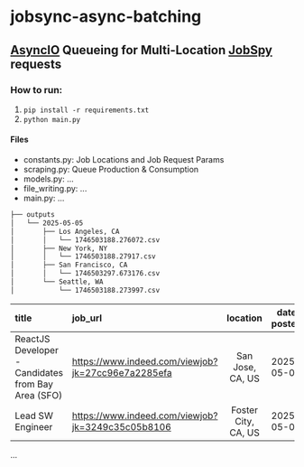 # jobsync-async-batching

## [AsyncIO](https://docs.python.org/3/library/asyncio.html) Queueing for Multi-Location [JobSpy](https://github.com/speedyapply/JobSpy) requests

### How to run:
1) `pip install -r requirements.txt`
2) `python main.py`

#### Files
* constants.py: Job Locations and Job Request Params
* scraping.py: Queue Production & Consumption
* models.py: ...
* file_writing.py: ...
* main.py: ...

```bash
├── outputs
│   └── 2025-05-05
│       ├── Los Angeles, CA
│       │   └── 1746503188.276072.csv
│       ├── New York, NY
│       │   └── 1746503188.27917.csv
│       ├── San Francisco, CA
│       │   └── 1746503297.673176.csv
│       └── Seattle, WA
│           └── 1746503188.273997.csv

```

| title | job_url   | location    | date posted    | num_employees | job_url_direct |
|:------|:---------|:-----------:|-----------------|:-------------:|---------------:|
| ReactJS Developer - Candidates from Bay Area (SFO)  |https://www.indeed.com/viewjob?jk=27cc96e7a2285efa| San Jose, CA, US      |  2025-05-03               |    11-50           | http://www.indeed.com/job/reactjs-developer-candidates-bay-area-sfo-27cc96e7a2285efa    |
| Lead SW Engineer    |  https://www.indeed.com/viewjob?jk=3249c35c05b8106  |   Foster City, CA, US       |   2025-05-02   |  10,000+   |   https://jobs.smartrecruiters.com/Visa/744000057343243-lead-sw-engineer        |
...
